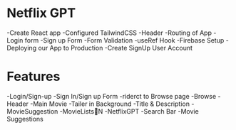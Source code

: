 # Netflix GPT
-Create React app
-Configured TailwindCSS
-Header
-Routing of App
-Login form
-Sign up Form
-Form Validation
-useRef Hook
-Firebase Setup
-Deploying our App to Production
-Create SignUp User Account

# Features
-Login/Sign-up
    -Sign In/Sign up Form
    -riderct to Browse page
-Browse
    -Header
    -Main Movie
        -Tailer in Background
        -Title & Description
        -MovieSuggestion
            -MovieLists🌟N
-NetflixGPT
    -Search Bar
    -Movie Suggestions